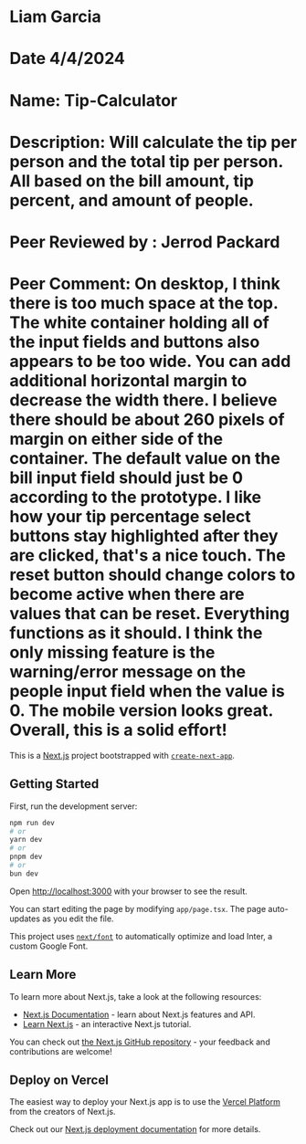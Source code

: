 # Liam Garcia

# Date 4/4/2024

# Name: Tip-Calculator

# Description: Will calculate the tip per person and the total tip per person. All based on the bill amount, tip percent, and amount of people. 

# Peer Reviewed by : Jerrod Packard

# Peer Comment: On desktop, I think there is too much space at the top. The white container holding all of the input fields and buttons also appears to be too wide. You can add additional horizontal margin to decrease the width there. I believe there should be about 260 pixels of margin on either side of the container. The default value on the bill input field should just be 0 according to the prototype. I like how your tip percentage select buttons stay highlighted after they are clicked, that's a nice touch. The reset button should change colors to become active when there are values that can be reset. Everything functions as it should. I think the only missing feature is the warning/error message on the people input field when the value is 0. The mobile version looks great. Overall, this is a solid effort!




This is a [Next.js](https://nextjs.org/) project bootstrapped with [`create-next-app`](https://github.com/vercel/next.js/tree/canary/packages/create-next-app).

## Getting Started

First, run the development server:

```bash
npm run dev
# or
yarn dev
# or
pnpm dev
# or
bun dev
```

Open [http://localhost:3000](http://localhost:3000) with your browser to see the result.

You can start editing the page by modifying `app/page.tsx`. The page auto-updates as you edit the file.

This project uses [`next/font`](https://nextjs.org/docs/basic-features/font-optimization) to automatically optimize and load Inter, a custom Google Font.

## Learn More

To learn more about Next.js, take a look at the following resources:

- [Next.js Documentation](https://nextjs.org/docs) - learn about Next.js features and API.
- [Learn Next.js](https://nextjs.org/learn) - an interactive Next.js tutorial.

You can check out [the Next.js GitHub repository](https://github.com/vercel/next.js/) - your feedback and contributions are welcome!

## Deploy on Vercel

The easiest way to deploy your Next.js app is to use the [Vercel Platform](https://vercel.com/new?utm_medium=default-template&filter=next.js&utm_source=create-next-app&utm_campaign=create-next-app-readme) from the creators of Next.js.

Check out our [Next.js deployment documentation](https://nextjs.org/docs/deployment) for more details.
